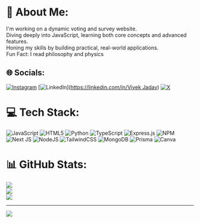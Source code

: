 # 💫 About Me:
I'm working on a dynamic voting and survey website.<br>Diving deeply into JavaScript, learning both core concepts and advanced features.<br>Honing my skills by building practical, real-world applications.<br>Fun Fact: I read philosophy and physics


## 🌐 Socials:
[![Instagram](https://img.shields.io/badge/Instagram-%23E4405F.svg?logo=Instagram&logoColor=white)](https://instagram.com/_vivvvek) [![LinkedIn](https://img.shields.io/badge/LinkedIn-%230077B5.svg?logo=linkedin&logoColor=white)]([https://linkedin.com/in/Vivek Jadav](https://www.linkedin.com/in/vivek-jadav-python-developer/)) [![X](https://img.shields.io/badge/X-black.svg?logo=X&logoColor=white)](https://x.com/@_Vivvvek_) 

# 💻 Tech Stack:
![JavaScript](https://img.shields.io/badge/javascript-%23323330.svg?style=for-the-badge&logo=javascript&logoColor=%23F7DF1E) ![HTML5](https://img.shields.io/badge/html5-%23E34F26.svg?style=for-the-badge&logo=html5&logoColor=white) ![Python](https://img.shields.io/badge/python-3670A0?style=for-the-badge&logo=python&logoColor=ffdd54) ![TypeScript](https://img.shields.io/badge/typescript-%23007ACC.svg?style=for-the-badge&logo=typescript&logoColor=white) ![Express.js](https://img.shields.io/badge/express.js-%23404d59.svg?style=for-the-badge&logo=express&logoColor=%2361DAFB) ![NPM](https://img.shields.io/badge/NPM-%23CB3837.svg?style=for-the-badge&logo=npm&logoColor=white) ![Next JS](https://img.shields.io/badge/Next-black?style=for-the-badge&logo=next.js&logoColor=white) ![NodeJS](https://img.shields.io/badge/node.js-6DA55F?style=for-the-badge&logo=node.js&logoColor=white) ![TailwindCSS](https://img.shields.io/badge/tailwindcss-%2338B2AC.svg?style=for-the-badge&logo=tailwind-css&logoColor=white) ![MongoDB](https://img.shields.io/badge/MongoDB-%234ea94b.svg?style=for-the-badge&logo=mongodb&logoColor=white) ![Prisma](https://img.shields.io/badge/Prisma-3982CE?style=for-the-badge&logo=Prisma&logoColor=white) ![Canva](https://img.shields.io/badge/Canva-%2300C4CC.svg?style=for-the-badge&logo=Canva&logoColor=white)
# 📊 GitHub Stats:
![](https://github-readme-stats.vercel.app/api?username=VivekJJadav&theme=dark&hide_border=false&include_all_commits=false&count_private=false)<br/>
![](https://github-readme-streak-stats.herokuapp.com/?user=VivekJJadav&theme=dark&hide_border=false)<br/>
![](https://github-readme-stats.vercel.app/api/top-langs/?username=VivekJJadav&theme=dark&hide_border=false&include_all_commits=false&count_private=false&layout=compact)

---
[![](https://visitcount.itsvg.in/api?id=VivekJJadav&icon=0&color=0)](https://visitcount.itsvg.in)

<!-- Proudly created with GPRM ( https://gprm.itsvg.in ) -->
